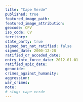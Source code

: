```yaml
---
title: "Cape Verde"
published: true
featured_image_path:
featured_image_attribution:
geocode: CPV
iso_code: CV
territory:
state_party: true
signed_but_not_ratified: false
signed_date: 2000-12-28
ratified_or_acceded_date:
entry_into_force_date: 2012-01-01
ratified_apic_date:
genocide:
crimes_against_humanity:
aggression:
war_crimes:
note:
# slug: cape-verde
---
```

